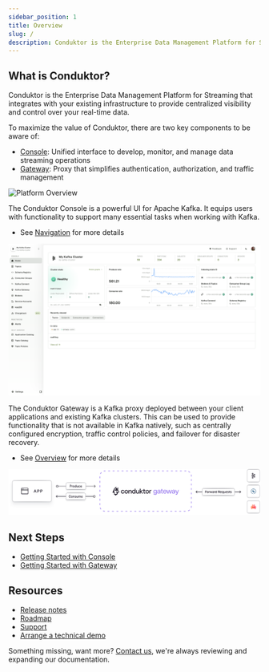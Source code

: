```yaml
---
sidebar_position: 1
title: Overview
slug: /
description: Conduktor is the Enterprise Data Management Platform for Streaming
---
```


## What is Conduktor?

Conduktor is the Enterprise Data Management Platform for Streaming that integrates with your existing infrastructure to provide centralized visibility and control over your real-time data.

To maximize the value of Conduktor, there are two key components to be aware of:
 - [Console](/platform/navigation/): Unified interface to develop, monitor, and manage data streaming operations
 - [Gateway](/gateway): Proxy that simplifies authentication, authorization, and traffic management

![Platform Overview](https://framerusercontent.com/images/meFtLvvuqKtvLTZJuKgIV8xMI.png)

The Conduktor Console is a powerful UI for Apache Kafka. It equips users with functionality to support many essential tasks when working with Kafka.

 - See [Navigation](/platform/navigation/) for more details

![Console Home page](assets/home.png)

The Conduktor Gateway is a Kafka proxy deployed between your client applications and existing Kafka clusters. This can be used to provide functionality that is not available in Kafka natively, such as centrally configured encryption, traffic control policies, and failover for disaster recovery.

 - See [Overview](/gateway) for more details

![conduktor-gateway](../gateway/medias/conduktor-gateway.svg)

## Next Steps
 - [Getting Started with Console](/platform/get-started/installation/get-started/docker)
 - [Getting Started with Gateway](/gateway/get-started/docker)

## Resources

- [Release notes](https://conduktor.io/changelog)
- [Roadmap](https://product.conduktor.help)
- [Support](https://www.conduktor.io/contact/support)
- [Arrange a technical demo](https://www.conduktor.io/contact/demo)

Something missing, want more? [Contact us](https://support.conduktor.io/hc/en-gb), we're always reviewing and expanding our documentation.
